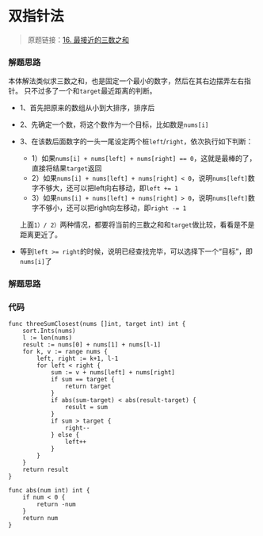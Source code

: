 # 双指针法
> 原题链接：[16. 最接近的三数之和](https://leetcode-cn.com/problems/3sum-closest/)
### 解题思路
本体解法类似求三数之和，也是固定一个最小的数字，然后在其右边摆弄左右指针。
只不过多了一个和``target``最近距离的判断。

* 1、首先把原来的数组从小到大排序，排序后
* 2、先确定一个数，将这个数作为一个目标，比如数是``nums[i]``
* 3、在该数后面数字的一头一尾设定两个桩``left``/``right``，依次执行如下判断：
	* 1）如果``nums[i] + nums[left] + nums[right] == 0``，这就是最棒的了，直接将结果``target``返回
	* 2）如果``nums[i] + nums[left] + nums[right] < 0``，说明``nums[left]``数字不够大，还可以把left向右移动，即``left += 1``	
	* 3）如果``nums[i] + nums[left] + nums[right] > 0``，说明``nums[left]``数字不够小，还可以把right向左移动，即``right -= 1``
	
	上面``1）/ 2）``两种情况，都要将当前的三数之和和``target``做比较，看看是不是距离更近了。
	
* 等到``left >= right``的时候，说明已经查找完毕，可以选择下一个“目标”，即``nums[i]``了

### 解题思路


### 代码

```golang
func threeSumClosest(nums []int, target int) int {
	sort.Ints(nums)
	l := len(nums)
	result := nums[0] + nums[1] + nums[l-1]
	for k, v := range nums {
		left, right := k+1, l-1
		for left < right {
			sum := v + nums[left] + nums[right]
			if sum == target {
				return target
			}
			if abs(sum-target) < abs(result-target) {
				result = sum
			}
			if sum > target {
				right--
			} else {
				left++
			}
		}
	}
	return result
}

func abs(num int) int {
	if num < 0 {
		return -num
	}
	return num
}
```
